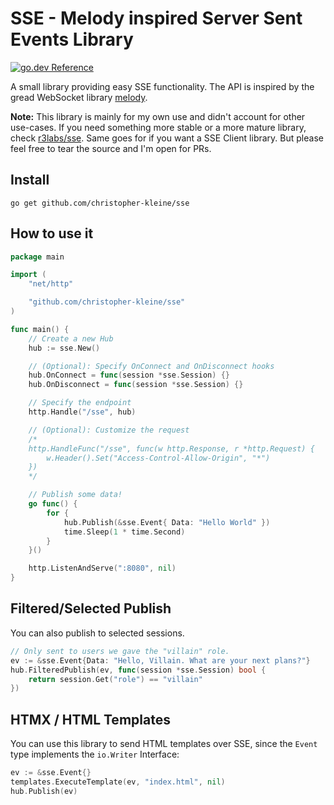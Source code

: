 # SSE - Melody inspired Server Sent Events Library

[![go.dev Reference](https://pkg.go.dev/static/frontend/badge/badge.svg)](https://pkg.go.dev/github.com/christopher-kleine/sse)

A small library providing easy SSE functionality. The API is inspired by the gread WebSocket library [melody](https://github.com/olahol/melody).

**Note:** This library is mainly for my own use and didn't account for other use-cases. If you need something more stable or a more mature library, check [r3labs/sse](https://github.com/r3labs/sse). Same goes for if you want a SSE Client library. But please feel free to tear the source and I'm open for PRs.

## Install

```
go get github.com/christopher-kleine/sse
```

## How to use it

```go
package main

import (
    "net/http"

    "github.com/christopher-kleine/sse"
)

func main() {
    // Create a new Hub
    hub := sse.New()

    // (Optional): Specify OnConnect and OnDisconnect hooks
    hub.OnConnect = func(session *sse.Session) {}
    hub.OnDisconnect = func(session *sse.Session) {}

    // Specify the endpoint
    http.Handle("/sse", hub)

    // (Optional): Customize the request
    /*
    http.HandleFunc("/sse", func(w http.Response, r *http.Request) {
        w.Header().Set("Access-Control-Allow-Origin", "*")
    })
    */

    // Publish some data!
    go func() {
        for {
            hub.Publish(&sse.Event{ Data: "Hello World" })
            time.Sleep(1 * time.Second)
        }
    }()

    http.ListenAndServe(":8080", nil)
}
```

## Filtered/Selected Publish

You can also publish to selected sessions.

```go
// Only sent to users we gave the "villain" role.
ev := &sse.Event{Data: "Hello, Villain. What are your next plans?"}
hub.FilteredPublish(ev, func(session *sse.Session) bool {
    return session.Get("role") == "villain"
})
```

## HTMX / HTML Templates

You can use this library to send HTML templates over SSE, since the `Event` type implements the `io.Writer` Interface:

```go
ev := &sse.Event{}
templates.ExecuteTemplate(ev, "index.html", nil)
hub.Publish(ev)
```
